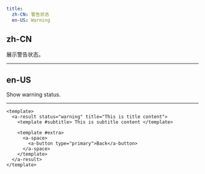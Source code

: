 ```yaml
title:
  zh-CN: 警告状态
  en-US: Warning
```

## zh-CN

展示警告状态。

---

## en-US

Show warning status.

---

```vue
<template>
  <a-result status="warning" title="This is title content">
    <template #subtitle> This is subtitle content </template>

    <template #extra>
      <a-space>
        <a-button type="primary">Back</a-button>
      </a-space>
    </template>
  </a-result>
</template>
```
